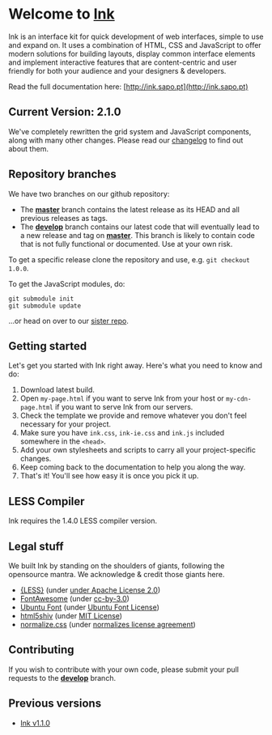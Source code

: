 # Welcome to [Ink](http://ink.sapo.pt)

Ink is an interface kit for quick development of web interfaces, simple to use and expand on. It uses a combination of HTML, CSS and JavaScript to offer modern solutions for building layouts, display common interface elements and implement interactive features that are content-centric and user friendly for both your audience and your designers & developers.

Read the full documentation here: [http://ink.sapo.pt](http://ink.sapo.pt)

## Current Version: 2.1.0

We've completely rewritten the grid system and JavaScript components, along with many other changes. Please read our [changelog](http://ink.sapo.pt/changelog) to find out about them.

## Repository branches
    
We have two branches on our github repository:

* The **[master](https://github.com/sapo/Ink/tree/master)** branch contains the latest release as its HEAD and all previous releases as tags.
* The **[develop](https://github.com/sapo/Ink/tree/develop)** branch contains our latest code that will eventually lead to a new release and tag on **[master](https://github.com/sapo/Ink/tree/master)**. This branch is likely to contain code that is not fully functional or documented. Use at your own risk.

To get a specific release clone the repository and use, e.g. `git checkout 1.0.0`.

To get the JavaScript modules, do:

    git submodule init
    git submodule update
    
...or head on over to our [sister repo](https://github.com/sapo/Ink.js).

## Getting started

Let's get you started with Ink right away. Here's what you need to know and do:

1. Download latest build.
2. Open `my-page.html` if you want to serve Ink from your host or `my-cdn-page.html` if you want to serve Ink from our servers.
3. Check the template we provide and remove whatever you don't feel necessary for your project.
4. Make sure you have `ink.css`, `ink-ie.css` and `ink.js` included somewhere in the `<head>`.
5. Add your own stylesheets and scripts to carry all your project-specific changes.
6. Keep coming back to the documentation to help you along the way.
7. That's it! You'll see how easy it is once you pick it up.

## LESS Compiler

Ink requires the 1.4.0 LESS compiler version.

## Legal stuff

We built Ink by standing on the shoulders of giants, following the opensource mantra. We acknowledge & credit those giants here.

* [{LESS}](http://lesscss.org/) (under [under Apache License 2.0](https://github.com/cloudhead/less.js/blob/master/LICENSE))
* [FontAwesome](http://fortawesome.github.io/Font-Awesome/) (under [cc-by-3.0](http://creativecommons.org/licenses/by/3.0/))
* [Ubuntu Font](http://font.ubuntu.com/) (under [Ubuntu Font License](http://font.ubuntu.com/licence/))
* [html5shiv](https://code.google.com/p/html5shiv/) (under [MIT License](http://opensource.org/licenses/MIT))
* [normalize.css](http://necolas.github.io/normalize.css/) (under [normalizes license agreement](https://github.com/necolas/normalize.css/blob/master/LICENSE.md))


## Contributing

If you wish to contribute with your own code, please submit your pull requests to the **[develop](https://github.com/sapo/Ink/tree/develop)** branch.

## Previous versions

* [Ink v1.1.0](https://github.com/sapo/Ink/archive/1.1.0.zip)
